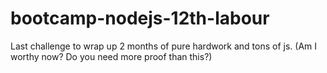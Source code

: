 # bootcamp-nodejs-12th-labour
Last challenge to wrap up 2 months of pure hardwork and tons of js. (Am I worthy now? Do you need more proof than this?)
